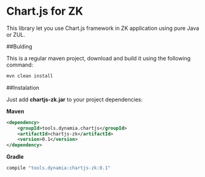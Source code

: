 # Chart.js for ZK

This library let you use Chart.js framework in ZK application using pure Java or ZUL.

##Bulding

This is a regular maven project, download and build it using the following command:


```bash
mvn clean install
```

##Instalation

Just add **chartjs-zk.jar** to your project dependencies:

**Maven**
```xml
<dependency>
    <groupId>tools.dynamia.chartjs</groupId>
    <artifactId>chartjs-zk</artifactId>
    <version>0.1</version>
</dependency>
```

**Gradle**
```bash
compile "tools.dynamia:chartjs-zk:0.1"
```



